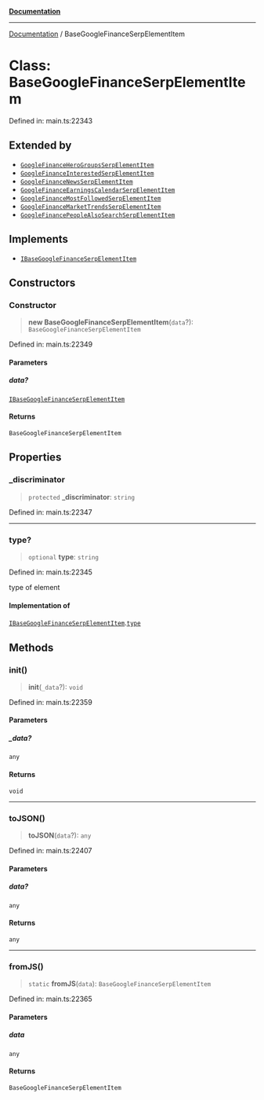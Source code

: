 [**Documentation**](../README.md)

***

[Documentation](../README.md) / BaseGoogleFinanceSerpElementItem

# Class: BaseGoogleFinanceSerpElementItem

Defined in: main.ts:22343

## Extended by

- [`GoogleFinanceHeroGroupsSerpElementItem`](GoogleFinanceHeroGroupsSerpElementItem.md)
- [`GoogleFinanceInterestedSerpElementItem`](GoogleFinanceInterestedSerpElementItem.md)
- [`GoogleFinanceNewsSerpElementItem`](GoogleFinanceNewsSerpElementItem.md)
- [`GoogleFinanceEarningsCalendarSerpElementItem`](GoogleFinanceEarningsCalendarSerpElementItem.md)
- [`GoogleFinanceMostFollowedSerpElementItem`](GoogleFinanceMostFollowedSerpElementItem.md)
- [`GoogleFinanceMarketTrendsSerpElementItem`](GoogleFinanceMarketTrendsSerpElementItem.md)
- [`GoogleFinancePeopleAlsoSearchSerpElementItem`](GoogleFinancePeopleAlsoSearchSerpElementItem.md)

## Implements

- [`IBaseGoogleFinanceSerpElementItem`](../interfaces/IBaseGoogleFinanceSerpElementItem.md)

## Constructors

### Constructor

> **new BaseGoogleFinanceSerpElementItem**(`data`?): `BaseGoogleFinanceSerpElementItem`

Defined in: main.ts:22349

#### Parameters

##### data?

[`IBaseGoogleFinanceSerpElementItem`](../interfaces/IBaseGoogleFinanceSerpElementItem.md)

#### Returns

`BaseGoogleFinanceSerpElementItem`

## Properties

### \_discriminator

> `protected` **\_discriminator**: `string`

Defined in: main.ts:22347

***

### type?

> `optional` **type**: `string`

Defined in: main.ts:22345

type of element

#### Implementation of

[`IBaseGoogleFinanceSerpElementItem`](../interfaces/IBaseGoogleFinanceSerpElementItem.md).[`type`](../interfaces/IBaseGoogleFinanceSerpElementItem.md#type)

## Methods

### init()

> **init**(`_data`?): `void`

Defined in: main.ts:22359

#### Parameters

##### \_data?

`any`

#### Returns

`void`

***

### toJSON()

> **toJSON**(`data`?): `any`

Defined in: main.ts:22407

#### Parameters

##### data?

`any`

#### Returns

`any`

***

### fromJS()

> `static` **fromJS**(`data`): `BaseGoogleFinanceSerpElementItem`

Defined in: main.ts:22365

#### Parameters

##### data

`any`

#### Returns

`BaseGoogleFinanceSerpElementItem`

